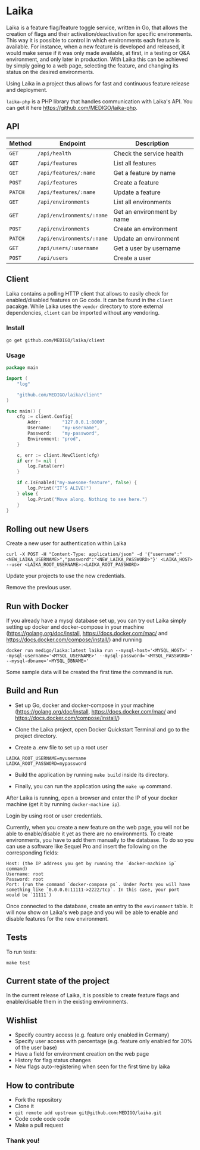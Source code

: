 # Laika

Laika is a feature flag/feature toggle service, written in Go, that allows the creation of flags and their activation/deactivation for specific environments. This way it is possible to control in which environments each feature is available. For instance, when a new feature is developed and released, it would make sense if it was only made available, at first, in a testing or Q&A environment, and only later in production. With Laika this can be achieved by simply going to a web page, selecting the feature, and changing its status on the desired environments.

Using Laika in a project thus allows for fast and continuous feature release and deployment.

`laika-php` is a PHP library that handles communication with Laika's API. You can get it here https://github.com/MEDIGO/laika-php.

## API

| Method  | Endpoint                  | Description                |
| ------- | ------------------------- | -------------------------- |
| `GET`   | `/api/health`             | Check the service health   |
| `GET`   | `/api/features`           | List all features          |
| `GET`   | `/api/features/:name`     | Get a feature by name      |
| `POST`  | `/api/features`           | Create a feature           |
| `PATCH` | `/api/features/:name`     | Update a feature           |
| `GET`   | `/api/environments`       | List all environments      |
| `GET`   | `/api/environments/:name` | Get an environment by name |
| `POST`  | `/api/environments`       | Create an environment      |
| `PATCH` | `/api/environments/:name` | Update an environment      |
| `GET`   | `/api/users/:username`    | Get a user by username     |
| `POST`  | `/api/users`              | Create a user              |

## Client

Laika contains a polling HTTP client that allows to easily check for enabled/disabled
features on Go code. It can be found in the `client` pacakge. While Laika uses
the `vendor` directory to store external dependencies, `client` can be imported
without any vendoring.


### Install

```
go get github.com/MEDIGO/laika/client
```

### Usage

```go
package main

import (
	"log"

	"github.com/MEDIGO/laika/client"
)

func main() {
	cfg := client.Config{
		Addr:        "127.0.0.1:8000",
		Username:    "my-username",
		Password:    "my-password",
		Environment: "prod",
	}

	c, err := client.NewClient(cfg)
	if err != nil {
		log.Fatal(err)
	}

	if c.IsEnabled("my-awesome-feature", false) {
		log.Print("IT'S ALIVE!")
	} else {
		log.Print("Move along. Nothing to see here.")
	}
}
```

## Rolling out new Users
Create a new user for authentication within Laika
```
curl -X POST -H "Content-Type: application/json" -d '{"username":"<NEW_LAIKA_USERNAME>","password":"<NEW_LAIKA_PASSWORD>"}' <LAIKA_HOST> --user <LAIKA_ROOT_USERNAME>:<LAIKA_ROOT_PASSWORD>
```

Update your projects to use the new credentials.

Remove the previous user.


## Run with Docker

If you already have a mysql database set up, you can try out Laika simply setting up docker and docker-compose in your machine (https://golang.org/doc/install, https://docs.docker.com/mac/ and https://docs.docker.com/compose/install/) and running

```
docker run medigo/laika:latest laika run --mysql-host='<MYSQL_HOST>' --mysql-username='<MYSQL_USERNAME>' --mysql-password='<MYSQL_PASSWORD>' --mysql-dbname='<MYSQL_DBNAME>'
```

Some sample data will be created the first time the command is run.

## Build and Run

- Set up Go, docker and docker-compose in your machine (https://golang.org/doc/install, https://docs.docker.com/mac/ and https://docs.docker.com/compose/install/)

- Clone the Laika project, open Docker Quickstart Terminal and go to the project directory.

- Create a .env file to set up a root user

```
LAIKA_ROOT_USERNAME=myusername
LAIKA_ROOT_PASSWORD=mypassword
```

- Build the application by running `make build` inside its directory.

- Finally, you can run the application using the `make up` command.

After Laika is running, open a browser and enter the IP of your docker machine (get it by running `docker-machine ip`).

Login by using root or user credentials.

Currently, when you create a new feature on the web page, you will not be able to enable/disable it yet as there are no environments. To create environments, you have to add them manually to the database. To do so you can use a software like Sequel Pro and insert the following on the corresponding fields:

```
Host: (the IP address you get by running the `docker-machine ip` command)
Username: root
Password: root
Port: (run the command `docker-compose ps`. Under Ports you will have something like `0.0.0.0:11111->2222/tcp`. In this case, your port would be `11111`)
```

Once connected to the database, create an entry to the `environment` table. It will now show on Laika's web page and you will be able to enable and disable features for the new environment.

## Tests

To run tests:

```
make test
```

## Current state of the project
In the current release of Laika, it is possible to create feature flags and enable/disable them in the existing environments.

## Wishlist

- Specify country access (e.g. feature only enabled in Germany)
- Specify user access with percentage (e.g. feature only enabled for 30% of the user base)
- Have a field for environment creation on the web page
- History for flag status changes
- New flags auto-registering when seen for the first time by laika

## How to contribute

- Fork the repository
- Clone it
- `git remote add upstream git@github.com:MEDIGO/laika.git`
- Code code code code
- Make a pull request

### Thank you!
